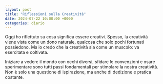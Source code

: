 ```yaml
---
layout: post
title: "Riflessioni sulla Creatività"
date: 2024-07-22 10:00:00 +0000
categories: diario
---
```


Oggi ho riflettuto su cosa significa essere creativi. Spesso, la creatività viene vista come un dono naturale, qualcosa che solo pochi fortunati possiedono. Ma io credo che la creatività sia come un muscolo: va esercitata e coltivata.

Iniziare a vedere il mondo con occhi diversi, sfidare le convenzioni e osare sperimentare sono tutti passi fondamentali per stimolare la nostra creatività. Non è solo una questione di ispirazione, ma anche di dedizione e pratica costante.
